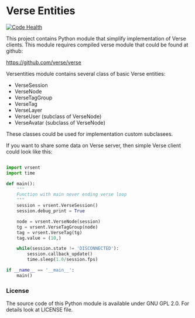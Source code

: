 Verse Entities
==============

[![Code Health](https://landscape.io/github/verse/verse-entities/master/landscape.png)](https://landscape.io/github/verse/verse-entities/master)

This project contains Python module that simplify implementation of Verse clients.
This module requires compiled verse module that could be found at github:

https://github.com/verse/verse

Versentities module contains several class of basic Verse entities:

* VerseSession
* VerseNode
* VerseTagGroup
* VerseTag
* VerseLayer
* VerseUser (subclass of VerseNode)
* VerseAvatar (subclass of VerseNode)

These classes could be used for implementation custom subclasees.

If you want to share some data on Verse server, then simple Verse client
could look like this:

```python

import vrsent
import time

def main():
    """
    Function with main never ending verse loop
    """
    session = vrsent.VerseSession()
    session.debug_print = True

    node = vrsent.VerseNode(session)
    tg = vrsent.VerseTagGroup(node)
    tag = vrsent.VerseTag(tg)
    tag.value = (10,)

    while(session.state != 'DISCONNECTED'):
        session.callback_update()
        time.sleep(1.0/session.fps)

if __name__ == '__main__':
	main()
```

### License ###

The source code of this Python module is available under GNU GPL 2.0. For details
look at LICENSE file.

